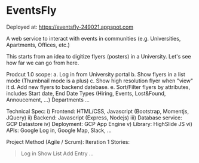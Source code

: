 # EventsFly
Deployed at: https://eventsfly-249021.appspot.com

A web service to interact with events in communities (e.g. Universities, Apartments, Offices, etc.)

This starts from an idea to digitize flyers (posters) in a University.
Let's see how far we can go from here.

Prodcut 1.0 scope:
a. Log in from University portal
b. Show flyers in a list mode (Thumbnail mode is a plus)
c. Show high resolution flyer when "view" it
d. Add new flyers to backend datebase.
e. Sort/Filter flyers by attributes, includes
   Start date, End Date
   Types (Hiring, Events, Lost&Found, Annoucement, ...)
   Departments
   ...

Technical Spec:
i)   Frontend: HTML/CSS, Javascript (Bootstrap, Momentjs, JQuery)
ii)  Backend: Javascript (Express, Nodejs)
iii) Database service: GCP Datastore
iv)  Deployment: GCP App Engine
v)   Library: HighSlide JS
vi)  APIs: Google Log in, Google Map, Slack, ...

Project Method (Agile / Scrum):
Iteration 1 Stories:
  > Log in
  > Show List
  > Add Entry
  > ...
